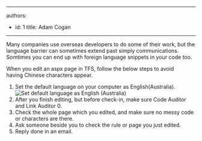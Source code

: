 

---
authors:
  - id: 1
    title: Adam Cogan
---




<span class='intro'> <p>Many companies use overseas developers to do some of their work, but the language barrier can sometimes extend past simply communications. Somtimes you can end up with foreign language snippets in your code too.</p>
<p>When you edit an aspx page in TFS, follow the below steps to avoid having&#160;Chinese characters appear.</p> </span>

<ol><li>Set the default language on your computer as English(Australia).<br><img class="ssw-rteStyle-ImageArea" alt="Set default language as English (Australia)" src="/Communication/RulesToBetterOutsourcing/PublishingImages/SetDefaultLanguage.jpg" />&#160;</li>
<li>After you finish editing, but before check-in, make sure Code Auditor and Link Auditor 0.</li>
<li>Check the whole page which you edited, and make sure no messy code or characters are&#160;there. </li>
<li>Ask someone beside you to check the rule or page you just edited. </li>
<li>Reply done in an email.</li></ol>


